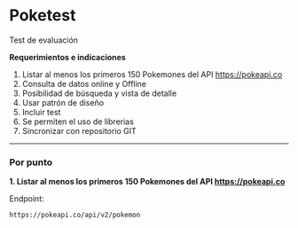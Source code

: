 # Poketest

Test de evaluación

**Requerimientos e indicaciones**

1. Listar al menos los primeros 150 Pokemones del API https://pokeapi.co
2. Consulta de datos online y Offline
3. Posibilidad de búsqueda y vista de detalle
4. Usar patrón de diseño
5. Incluir test
6. Se permiten el uso de librerias
7. Sincronizar con repositorio GIT

---

### Por punto

**1. Listar al menos los primeros 150 Pokemones del API https://pokeapi.co**

Endpoint:
  
    https://pokeapi.co/api/v2/pokemon

